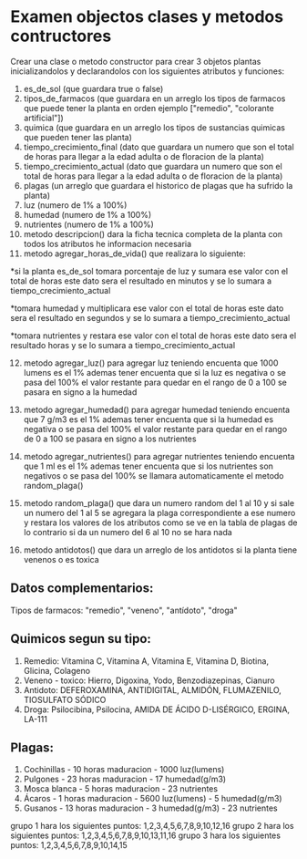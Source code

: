 
# Examen objectos clases y metodos contructores
Crear una clase o metodo constructor para crear 3 objetos plantas inicializandolos y declarandolos con los siguientes atributos y funciones:

1. es_de_sol (que guardara true o false)
2. tipos_de_farmacos (que guardara en un arreglo los tipos de farmacos que puede tener la planta en orden ejemplo ["remedio", "colorante artificial"])
3. quimica (que guardara en un arreglo los tipos de sustancias quimicas que pueden tener las planta)
4. tiempo_crecimiento_final (dato que guardara un numero que son el total de horas para llegar a la edad adulta o de floracion de la planta)
5. tiempo_crecimiento_actual (dato que guardara un numero que son el total de horas para llegar a la edad adulta o de floracion de la planta)
6. plagas (un arreglo que guardara el historico de plagas que ha sufrido la planta)
7. luz (numero de 1% a 100%)
8. humedad  (numero de 1% a 100%)
9. nutrientes  (numero de 1% a 100%)
10. metodo descripcion() dara la ficha tecnica completa de la planta con todos los atributos he informacion necesaria
11. metodo agregar_horas_de_vida() que realizara lo siguiente:

*si la planta es_de_sol tomara porcentaje de luz y sumara ese valor con el total de horas este dato sera el resultado en minutos y se lo sumara a tiempo_crecimiento_actual

*tomara humedad y multiplicara ese valor con el total de horas este dato sera el resultado en segundos y se lo sumara a tiempo_crecimiento_actual

*tomara nutrientes y restara ese valor con el total de horas este dato sera el resultado horas y se lo sumara a tiempo_crecimiento_actual

12. metodo agregar_luz() para agregar luz teniendo encuenta que 1000 lumens es el 1% ademas tener encuenta que si la luz es negativa o se pasa del 100% el valor restante para quedar en el rango de 0 a 100 se pasara en signo a la humedad
13. metodo agregar_humedad() para agregar humedad teniendo encuenta que 7 g/m3 es el 1% ademas tener encuenta que si la humedad es negativa o se pasa del 100% el valor restante para quedar en el rango de 0 a 100 se pasara en signo a los nutrientes
14. metodo agregar_nutrientes() para agregar nutrientes teniendo encuenta que 1 ml es el 1% ademas tener encuenta que si los nutrientes son negativos o se pasa del 100% se llamara automaticamente el metodo random_plaga()
15. metodo random_plaga() que dara un numero random del 1 al 10 y si sale un numero del 1 al 5 se agregara la plaga correspondiente a ese numero y restara los valores de los atributos como se ve en la tabla de plagas de lo contrario si da un numero del 6 al 10 no se hara nada

16. metodo antidotos() que dara un arreglo de los antidotos si la planta tiene venenos o es toxica

## Datos complementarios:
Tipos de farmacos:
"remedio", "veneno", "antídoto", "droga"

## Quimicos segun su tipo:
1. Remedio:
Vitamina C, Vitamina A, Vitamina E, Vitamina D, Biotina, Glicina, Colageno
2. Veneno - toxico:
Hierro, Digoxina, Yodo, Benzodiazepinas, Cianuro
3. Antidoto:
DEFEROXAMINA, ANTIDIGITAL, ALMIDÓN, FLUMAZENILO, TIOSULFATO SÓDICO
4. Droga:
Psilocibina, Psilocina, AMIDA DE ÁCIDO D-LISÉRGICO, ERGINA, LA-111

## Plagas:
1. Cochinillas - 10 horas maduracion - 1000 luz(lumens)
2. Pulgones - 23 horas maduracion - 17 humedad(g/m3)
3. Mosca blanca - 5 horas maduracion - 23 nutrientes
4. Ácaros - 1 horas maduracion - 5600 luz(lumens) - 5 humedad(g/m3)
5. Gusanos - 13 horas maduracion - 3 humedad(g/m3) - 23 nutrientes

grupo 1 hara los siguientes puntos:
1,2,3,4,5,6,7,8,9,10,12,16
grupo 2 hara los siguientes puntos:
1,2,3,4,5,6,7,8,9,10,13,11,16
grupo 3 hara los siguientes puntos:
1,2,3,4,5,6,7,8,9,10,14,15
